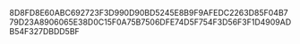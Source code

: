8D8FD8E60ABC692723F3D990D90BD5245E8B9F9AFEDC2263D85F04B779D23A8906065E38D0C15F0A75B7506DFE74D5F754F3D56F3F1D4909ADB54F327DBDD5BF
